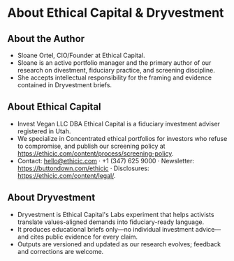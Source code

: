 # About Ethical Capital & Dryvestment

## About the Author

- Sloane Ortel, CIO/Founder at Ethical Capital.
- Sloane is an active portfolio manager and the primary author of our research on divestment, fiduciary practice, and screening discipline.
- She accepts intellectual responsibility for the framing and evidence contained in Dryvestment briefs.

## About Ethical Capital

- Invest Vegan LLC DBA Ethical Capital is a fiduciary investment adviser registered in Utah.
- We specialize in Concentrated ethical portfolios for investors who refuse to compromise, and publish our screening policy at https://ethicic.com/content/process/screening-policy.
- Contact: hello@ethicic.com · +1 (347) 625 9000 · Newsletter: https://buttondown.com/ethicic · Disclosures: https://ethicic.com/content/legal/.

## About Dryvestment

- Dryvestment is Ethical Capital's Labs experiment that helps activists translate values-aligned demands into fiduciary-ready language.
- It produces educational briefs only—no individual investment advice—and cites public evidence for every claim.
- Outputs are versioned and updated as our research evolves; feedback and corrections are welcome.
